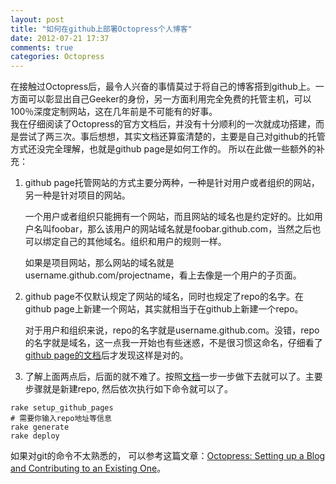 ```yaml
---
layout: post
title: "如何在github上部署Octopress个人博客"
date: 2012-07-21 17:37
comments: true
categories: Octopress
---
```


在接触过Octopress后，最令人兴奋的事情莫过于将自己的博客搭到github上。一方面可以彰显出自己Geeker的身份，另一方面利用完全免费的托管主机，可以100％深度定制网站，这在几年前是不可能有的好事。  
我在仔细阅读了Octopress的官方文档后，并没有十分顺利的一次就成功搭建，而是尝试了两三次。事后想想，其实文档还算蛮清楚的，主要是自己对github的托管方式还没完全理解，也就是github page是如何工作的。
所以在此做一些额外的补充：

1. github page托管网站的方式主要分两种，一种是针对用户或者组织的网站，另一种是针对项目的网站。

    一个用户或者组织只能拥有一个网站，而且网站的域名也是约定好的。比如用户名叫foobar，那么该用户的网站域名就是foobar.github.com，当然之后也可以绑定自己的其他域名。组织和用户的规则一样。

    如果是项目网站，那么网站的域名就是username.github.com/projectname，看上去像是一个用户的子页面。

2. github page不仅默认规定了网站的域名，同时也规定了repo的名字。在github page上新建一个网站，其实就相当于在github上新建一个repo。

	对于用户和组织来说，repo的名字就是username.github.com。没错，repo的名字就是域名，这一点我一开始也有些迷惑，不是很习惯这命名，仔细看了[github page的文档](https://help.github.com/articles/user-organization-and-project-pages "github page的文档")后才发现这样是对的。

3. 了解上面两点后，后面的就不难了。按照[文档](http://octopress.org/docs/deploying/github/ 'Deploying to Github Pages')一步一步做下去就可以了。主要步骤就是新建repo, 然后依次执行如下命令就可以了。

```
rake setup_github_pages
# 需要你输入repo地址等信息
rake generate
rake deploy
```

如果对git的命令不太熟悉的， 可以参考这篇文章：[Octopress: Setting up a Blog and Contributing to an Existing One](http://code.dblock.org/octopress-setting-up-a-blog-and-contributing-to-an-existing-one)。
